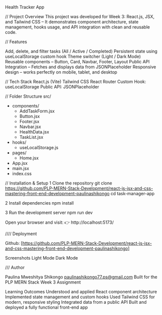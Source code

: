 Health Tracker App

// Project Overview
This project was developed for Week 3: React.js, JSX, and Tailwind CSS – 
It demonstrates component architecture, state management, hooks usage, and API integration with clean and reusable code.

  // Features

Add, delete, and filter tasks (All / Active / Completed)
Persistent state using useLocalStorage custom hook
Theme switcher (Light / Dark Mode)
Reusable components – Button, Card, Navbar, Footer, Layout
Public API Integration – Fetches and displays data from JSONPlaceholder
Responsive design – works perfectly on mobile, tablet, and desktop

// Tech Stack
React.js (Vite) 
Tailwind CSS 
React Router
Custom Hook: useLocalStorage
Public API: JSONPlaceholder

// Folder Structure
src/
- components/
  -  AddTaskForm.jsx
  - Button.jsx
  - Footer.jsx
  - Navbar.jsx
  - HealthData.jsx
  - TaskList.jsx
 - hooks/
   - useLocalStorage.js
 - pages/
   -  Home.jsx
 - App.jsx
 - main.jsx
 - index.css

// Installation & Setup
1 Clone the repository
git clone <https://github.com/PLP-MERN-Stack-Development/react-js-jsx-and-css-mastering-front-end-development-paulinashikongo>
cd task-manager-app

2 Install dependencies
npm install

3 Run the development server
npm run dev


Open your browser and visit:
👉 http://localhost:5173/

////  Deployment

Github:  [https://github.com/PLP-MERN-Stack-Development/react-js-jsx-and-css-mastering-front-end-development-paulinashikongo]

Screenshots
Light Mode	Dark Mode

/// Author

Paulina Mweshitya Shikongo
paulinashikongo77.ps@gmail.com
Built for the PLP MERN Stack Week 3 Assignment

Learning Outcomes
Understood and applied React component architecture
Implemented state management and custom hooks
Used Tailwind CSS for modern, responsive styling
Integrated data from a public API
Built and deployed a fully functional front-end app